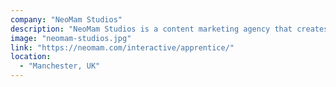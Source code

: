 ```yaml
---
company: "NeoMam Studios"
description: "NeoMam Studios is a content marketing agency that creates stunning visual content for its clients."
image: "neomam-studios.jpg"
link: "https://neomam.com/interactive/apprentice/"
location:
  - "Manchester, UK"
---
```

